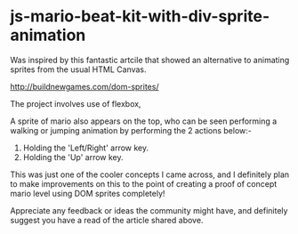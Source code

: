 # js-mario-beat-kit-with-div-sprite-animation

Was inspired by this fantastic artcile that showed an alternative to animating sprites from the usual HTML Canvas.

http://buildnewgames.com/dom-sprites/

The project involves use of flexbox, <audio> tags and the data-key attributes to map specific keys to perform specific audio cues.

A sprite of mario also appears on the top, who can be seen performing a walking or jumping animation by performing the 2 actions below:-

1. Holding the 'Left/Right' arrow key.
2. Holding the 'Up' arrow key.

This was just one of the cooler concepts I came across, and I definitely plan to make improvements on this to the point of creating a proof of concept
mario level using DOM sprites completely!

Appreciate any feedback or ideas the community might have, and definitely suggest you have a read of the article shared above.
